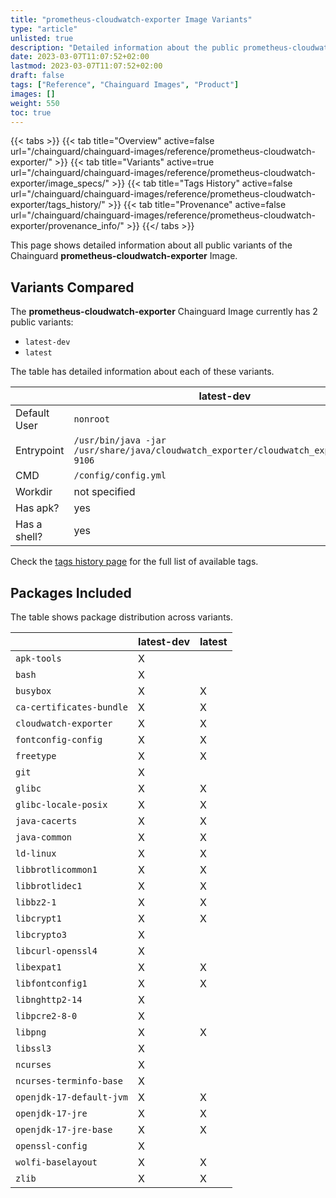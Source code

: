 ```yaml
---
title: "prometheus-cloudwatch-exporter Image Variants"
type: "article"
unlisted: true
description: "Detailed information about the public prometheus-cloudwatch-exporter Chainguard Image variants"
date: 2023-03-07T11:07:52+02:00
lastmod: 2023-03-07T11:07:52+02:00
draft: false
tags: ["Reference", "Chainguard Images", "Product"]
images: []
weight: 550
toc: true
---
```


{{< tabs >}}
{{< tab title="Overview" active=false url="/chainguard/chainguard-images/reference/prometheus-cloudwatch-exporter/" >}}
{{< tab title="Variants" active=true url="/chainguard/chainguard-images/reference/prometheus-cloudwatch-exporter/image_specs/" >}}
{{< tab title="Tags History" active=false url="/chainguard/chainguard-images/reference/prometheus-cloudwatch-exporter/tags_history/" >}}
{{< tab title="Provenance" active=false url="/chainguard/chainguard-images/reference/prometheus-cloudwatch-exporter/provenance_info/" >}}
{{</ tabs >}}

This page shows detailed information about all public variants of the Chainguard **prometheus-cloudwatch-exporter** Image.

## Variants Compared
The **prometheus-cloudwatch-exporter** Chainguard Image currently has 2 public variants: 

- `latest-dev`
- `latest`

The table has detailed information about each of these variants.

|              | latest-dev                                                                            | latest                                                                                |
|--------------|---------------------------------------------------------------------------------------|---------------------------------------------------------------------------------------|
| Default User | `nonroot`                                                                             | `nonroot`                                                                             |
| Entrypoint   | `/usr/bin/java -jar /usr/share/java/cloudwatch_exporter/cloudwatch_exporter.jar 9106` | `/usr/bin/java -jar /usr/share/java/cloudwatch_exporter/cloudwatch_exporter.jar 9106` |
| CMD          | `/config/config.yml`                                                                  | `/config/config.yml`                                                                  |
| Workdir      | not specified                                                                         | not specified                                                                         |
| Has apk?     | yes                                                                                   | no                                                                                    |
| Has a shell? | yes                                                                                   | yes                                                                                   |

Check the [tags history page](/chainguard/chainguard-images/reference/prometheus-cloudwatch-exporter/tags_history/) for the full list of available tags.

## Packages Included
The table shows package distribution across variants.

|                          | latest-dev | latest |
|--------------------------|------------|--------|
| `apk-tools`              | X          |        |
| `bash`                   | X          |        |
| `busybox`                | X          | X      |
| `ca-certificates-bundle` | X          | X      |
| `cloudwatch-exporter`    | X          | X      |
| `fontconfig-config`      | X          | X      |
| `freetype`               | X          | X      |
| `git`                    | X          |        |
| `glibc`                  | X          | X      |
| `glibc-locale-posix`     | X          | X      |
| `java-cacerts`           | X          | X      |
| `java-common`            | X          | X      |
| `ld-linux`               | X          | X      |
| `libbrotlicommon1`       | X          | X      |
| `libbrotlidec1`          | X          | X      |
| `libbz2-1`               | X          | X      |
| `libcrypt1`              | X          | X      |
| `libcrypto3`             | X          |        |
| `libcurl-openssl4`       | X          |        |
| `libexpat1`              | X          | X      |
| `libfontconfig1`         | X          | X      |
| `libnghttp2-14`          | X          |        |
| `libpcre2-8-0`           | X          |        |
| `libpng`                 | X          | X      |
| `libssl3`                | X          |        |
| `ncurses`                | X          |        |
| `ncurses-terminfo-base`  | X          |        |
| `openjdk-17-default-jvm` | X          | X      |
| `openjdk-17-jre`         | X          | X      |
| `openjdk-17-jre-base`    | X          | X      |
| `openssl-config`         | X          |        |
| `wolfi-baselayout`       | X          | X      |
| `zlib`                   | X          | X      |

